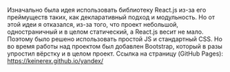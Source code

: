 Изначально была идея использовать библиотеку React.js из-за его преймуществ таких, как декларативный подход и модульность. Но от этой идеи я отказался, из-за того, что проект небольшой, одностраничный и в целом статический, а React.js весит не мало. Поэтому было решено использовать простой JS и стандартный CSS. Но во время работы над проектом был добавлен Bootstrap, который в разы упростил вёрстку и в целом проект.
Ссылка на страницу (GitHub Pages): https://keinerex.github.io/yandex/

